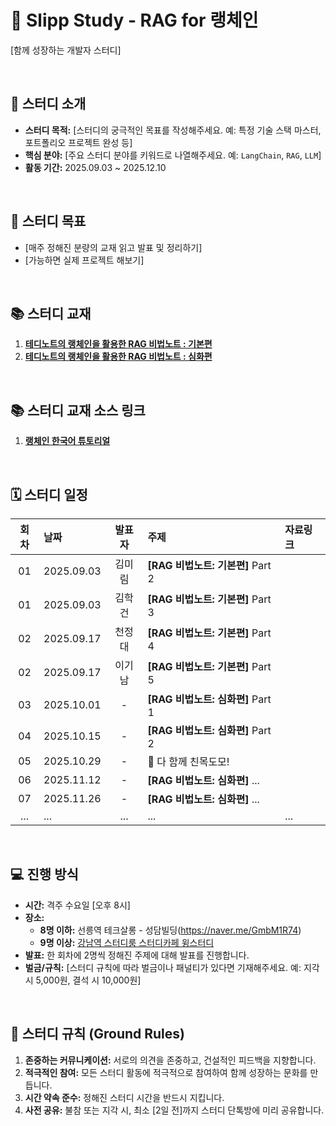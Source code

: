 # 🚀 Slipp Study - RAG for 랭체인

[함께 성장하는 개발자 스터디]

<br>

## 👋 스터디 소개

- **스터디 목적:** [스터디의 궁극적인 목표를 작성해주세요. 예: 특정 기술 스택 마스터, 포트폴리오 프로젝트 완성 등]
- **핵심 분야:** [주요 스터디 분야를 키워드로 나열해주세요. 예: `LangChain`, `RAG`, `LLM`]
- **활동 기간:** 2025.09.03 ~ 2025.12.10

<br>

## 🎯 스터디 목표

- [매주 정해진 분량의 교재 읽고 발표 및 정리하기]
- [가능하면 실제 프로젝트 해보기]
<br>

## 📚 스터디 교재

1.  **[테디노트의 랭체인을 활용한 RAG 비법노트 : 기본편](https://www.aladin.co.kr/shop/wproduct.aspx?ItemId=364557354)**
2.  **[테디노트의 랭체인을 활용한 RAG 비법노트 : 심화편](https://www.aladin.co.kr/shop/wproduct.aspx?ItemId=365665731)**
<br>

## 📚 스터디 교재 소스 링크
1. **[랭체인 한국어 튜토리얼](https://github.com/teddylee777/langchain-kr)**
<br>

## 🗓️ 스터디 일정

| 회차 | 날짜 | 발표자 | 주제 | 자료링크 |
| :--: | :--- | :---: |:---|:---|
| 01 | 2025.09.03 | 김미림 | **[RAG 비법노트: 기본편]** Part 2 | |
| 01 | 2025.09.03 | 김학건 | **[RAG 비법노트: 기본편]** Part 3 | |
| 02 | 2025.09.17 | 천정대 | **[RAG 비법노트: 기본편]** Part 4| |
| 02 | 2025.09.17 | 이기남 | **[RAG 비법노트: 기본편]** Part 5 | |
| 03 | 2025.10.01 | - | **[RAG 비법노트: 심화편]** Part 1 | |
| 04 | 2025.10.15 | - | **[RAG 비법노트: 심화편]** Part 2 | |
| 05 | 2025.10.29 | - | 🍻 다 함께 친목도모! | |
| 06 | 2025.11.12 | - | **[RAG 비법노트: 심화편]** ...  | |
| 07 | 2025.11.26 | - | **[RAG 비법노트: 심화편]** ...  | |
| ... | ... | ... |... | ... |

<br>

## 💻 진행 방식

- **시간:** 격주 수요일 [오후 8시]
- **장소:**
  - **8명 이하:** 선릉역 테크살롱 - 성담빌딩(https://naver.me/GmbM1R74)
  - **9명 이상:** [강남역 스터디룸 스터디카페 윙스터디](https://naver.me/5CW7lQge)
- **발표:** 한 회차에 2명씩 정해진 주제에 대해 발표를 진행합니다.
- **벌금/규칙:** [스터디 규칙에 따라 벌금이나 패널티가 있다면 기재해주세요. 예: 지각 시 5,000원, 결석 시 10,000원]

<br>

## 📝 스터디 규칙 (Ground Rules)

1.  **존중하는 커뮤니케이션:** 서로의 의견을 존중하고, 건설적인 피드백을 지향합니다.
2.  **적극적인 참여:** 모든 스터디 활동에 적극적으로 참여하여 함께 성장하는 문화를 만듭니다.
3.  **시간 약속 준수:** 정해진 스터디 시간을 반드시 지킵니다.
4.  **사전 공유:** 불참 또는 지각 시, 최소 [2일 전]까지 스터디 단톡방에 미리 공유합니다.
